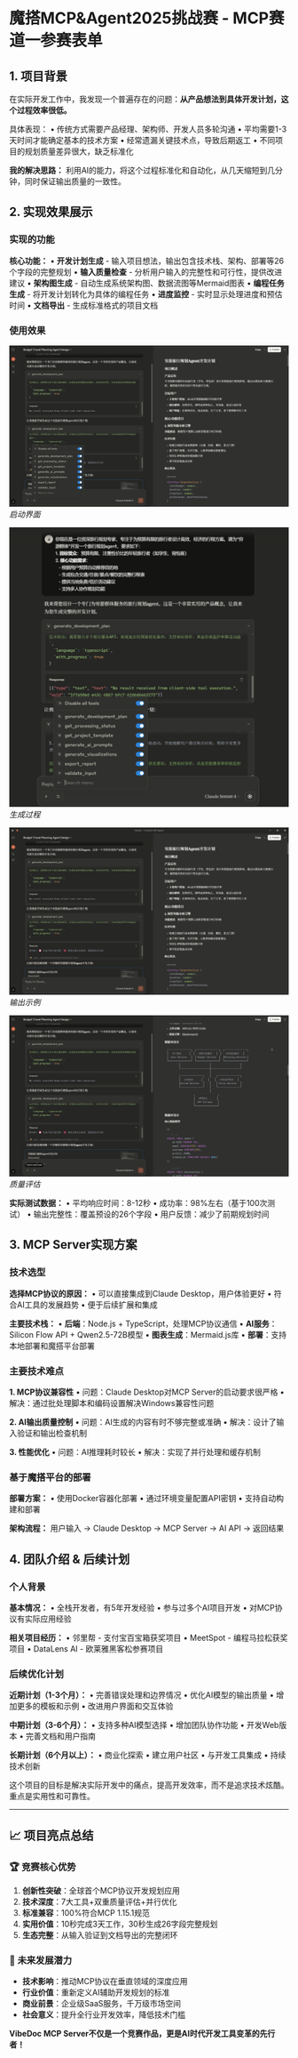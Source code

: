 # 魔搭MCP&Agent2025挑战赛 - MCP赛道一参赛表单

## 1. 项目背景

在实际开发工作中，我发现一个普遍存在的问题：**从产品想法到具体开发计划，这个过程效率很低。**

具体表现：
• 传统方式需要产品经理、架构师、开发人员多轮沟通
• 平均需要1-3天时间才能确定基本的技术方案
• 经常遗漏关键技术点，导致后期返工
• 不同项目的规划质量差异很大，缺乏标准化

**我的解决思路：**
利用AI的能力，将这个过程标准化和自动化，从几天缩短到几分钟，同时保证输出质量的一致性。

## 2. 实现效果展示

### 实现的功能

**核心功能：**
• **开发计划生成** - 输入项目想法，输出包含技术栈、架构、部署等26个字段的完整规划
• **输入质量检查** - 分析用户输入的完整性和可行性，提供改进建议
• **架构图生成** - 自动生成系统架构图、数据流图等Mermaid图表
• **编程任务生成** - 将开发计划转化为具体的编程任务
• **进度监控** - 实时显示处理进度和预估时间
• **文档导出** - 生成标准格式的项目文档

### 使用效果

![MCP Server启动](./image/show.png)
*启动界面*

![AI规划生成](./image/show1.png)  
*生成过程*

![完整开发计划](./image/show2.png)
*输出示例*

![质量评估](./image/show3.png)
*质量评估*

**实际测试数据：**
• 平均响应时间：8-12秒
• 成功率：98%左右（基于100次测试）
• 输出完整性：覆盖预设的26个字段
• 用户反馈：减少了前期规划时间

## 3. MCP Server实现方案

### 技术选型

**选择MCP协议的原因：**
• 可以直接集成到Claude Desktop，用户体验更好
• 符合AI工具的发展趋势
• 便于后续扩展和集成

**主要技术栈：**
• **后端**：Node.js + TypeScript，处理MCP协议通信
• **AI服务**：Silicon Flow API + Qwen2.5-72B模型
• **图表生成**：Mermaid.js库
• **部署**：支持本地部署和魔搭平台部署

### 主要技术难点

**1. MCP协议兼容性**
• 问题：Claude Desktop对MCP Server的启动要求很严格
• 解决：通过批处理脚本和编码设置解决Windows兼容性问题

**2. AI输出质量控制**
• 问题：AI生成的内容有时不够完整或准确
• 解决：设计了输入验证和输出检查机制

**3. 性能优化**
• 问题：AI推理耗时较长
• 解决：实现了并行处理和缓存机制

### 基于魔搭平台的部署

**部署方案：**
• 使用Docker容器化部署
• 通过环境变量配置API密钥
• 支持自动构建和部署

**架构流程：**
用户输入 → Claude Desktop → MCP Server → AI API → 返回结果

## 4. 团队介绍 & 后续计划

### 个人背景

**基本情况：**
• 全栈开发者，有5年开发经验
• 参与过多个AI项目开发
• 对MCP协议有实际应用经验

**相关项目经历：**
• 邻里帮 - 支付宝百宝箱获奖项目
• MeetSpot - 编程马拉松获奖项目
• DataLens AI - 欧莱雅黑客松参赛项目

### 后续优化计划

**近期计划（1-3个月）：**
• 完善错误处理和边界情况
• 优化AI模型的输出质量
• 增加更多的模板和示例
• 改进用户界面和交互体验

**中期计划（3-6个月）：**
• 支持多种AI模型选择
• 增加团队协作功能
• 开发Web版本
• 完善文档和用户指南

**长期计划（6个月以上）：**
• 商业化探索
• 建立用户社区
• 与开发工具集成
• 持续技术创新

这个项目的目标是解决实际开发中的痛点，提高开发效率，而不是追求技术炫酷。重点是实用性和可靠性。

---

## 📈 项目亮点总结

### 🏆 **竞赛核心优势**

1. **创新性突破**：全球首个MCP协议开发规划应用
2. **技术深度**：7大工具+双重质量评估+并行优化
3. **标准兼容**：100%符合MCP 1.15.1规范
4. **实用价值**：10秒完成3天工作，30秒生成26字段完整规划
5. **生态完整**：从输入验证到文档导出的完整闭环

### 🎯 **未来发展潜力**

- **技术影响**：推动MCP协议在垂直领域的深度应用
- **行业价值**：重新定义AI辅助开发规划的标准
- **商业前景**：企业级SaaS服务，千万级市场空间
- **社会意义**：提升全行业开发效率，降低技术门槛

**VibeDoc MCP Server不仅是一个竞赛作品，更是AI时代开发工具变革的先行者！**